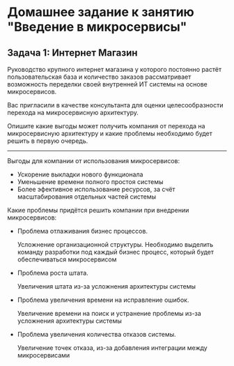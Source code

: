 # Домашнее задание к занятию "Введение в микросервисы"

## Задача 1: Интернет Магазин

Руководство крупного интернет магазина у которого постоянно растёт пользовательская база и количество заказов рассматривает возможность переделки своей внутренней ИТ системы на основе микросервисов. 

Вас пригласили в качестве консультанта для оценки целесообразности перехода на микросервисную архитектуру. 

Опишите какие выгоды может получить компания от перехода на микросервисную архитектуру и какие проблемы необходимо будет решить в первую очередь.

---

Выгоды для компании от использования микросервисов:

- Ускорение выкладки нового функционала
- Уменьшение времени полного простоя системы
- Более эфективное использование ресурсов, за счёт масштабирования отдельных частей системы

Какие проблемы придётся решить компании при внедрении микросервисов:

- Проблема отлаживания бизнес процессов. 

    Усложнение организационной структуры. Необходимо выделить команду разработки под каждый бизнес процесс, который будет обеспечиваться микросервисом

- Проблема роста штата.

    Увеличения штата из-за усложнения архитектуры системы

- Проблема увеличения времени на исправление ошибок. 

    Увеличение времени на поиск и устранение проблемы из-за усложнения архитектуры системы

- Проблема увеличения количества отказов системы.

    Увеличение точек отказа, из-за добавления интеграции между микросервисами

    
